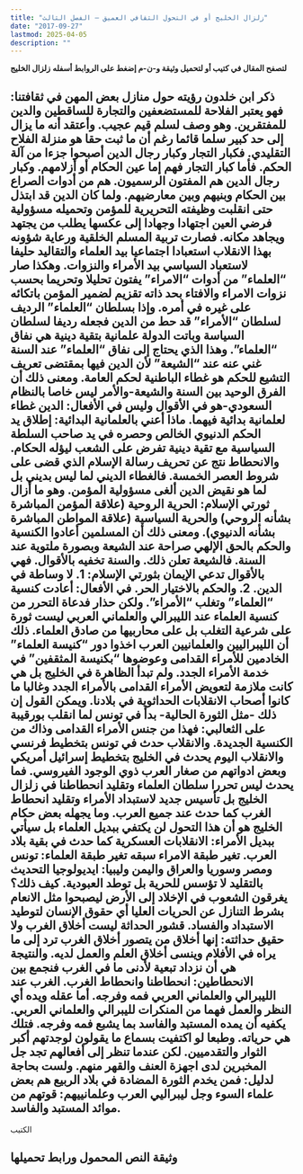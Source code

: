 ```yaml
---
title: "زلزال الخليج أو في التحول الثقافي العميق – الفصل الثالث"
date: "2017-09-27"
lastmod: 2025-04-05
description: ""
---
```

**لتصفح المقال في كتيب أو لتحميل وثيقة و-ن-م إضغط على الروابط أسفله** **زلزال الخليج**

## **ذكر ابن خلدون رؤيته حول منازل بعض المهن في ثقافتنا: فهو يعتبر الفلاحة للمستضعفين والتجارة للساقطين والدين للمفتقرين. وهو وصف لسلم قيم عجيب. وأعتقد أنه ما يزال إلى حد كبير سلما قائما رغم أن ما ثبت حقا هو منزلة الفلاح التقليدي. فكبار التجار وكبار رجال الدين أصبحوا جزءا من آلة الحكم. فأما كبار التجار فهم إما عين الحكام أو أزلامهم. وكبار رجال الدين هم المفتون الرسميون. هم من أدوات الصراع بين الحكام وبنيهم وبين معارضيهم. ولما كان الدين قد ابتذل حتى انقلبت وظيفته التحريرية للمؤمن وتحميله مسؤولية فرضي العين اجتهادا وجهادا إلى عكسها يطلب من يجتهد ويجاهد مكانه. فصارت تربية المسلم الخلقية ورعاية شؤونه بهذا الانقلاب استعبادا اجتماعيا بيد العلماء والتقاليد حليفا لاستعباد السياسي بيد الأمراء والنزوات. وهكذا صار “العلماء” من أدوات “الامراء” يفتون تحليلا وتحريما بحسب نزوات الامراء والافتاء بحد ذاته تقزيم لضمير المؤمن باتكائه على غيره في أمره. وإذا بسلطان “العلماء” الرديف لسلطان “الأمراء” قد حط من الدين فجعله رديفا لسلطان السياسة وباتت الدولة علمانية بتقية دينية هي نفاق “العلماء”. وهذا الذي يحتاج إلى نفاق “العلماء” عند السنة غني عنه عند “الشيعة” لأن الدين فيها بمقتضى تعريف التشيع للحكم هو غطاء الباطنية لحكم العامة. ومعنى ذلك أن الفرق الوحيد بين السنة والشيعة-والأمر ليس خاصا بالنظام السعودي-هو في الأقوال وليس في الأفعال: الدين غطاء لعلمانية بدائية فيهما. ماذا أعني بالعلمانية البدائية: إطلاق يد الحكم الدنيوي الخالص وحصره في يد صاحب السلطة السياسية مع تقية دينية تفرض على الشعب ليؤله الحكام. والانحطاط نتج عن تحريف رسالة الإسلام الذي قضى على شروط العصر الخمسة. فالغطاء الديني لما ليس بديني بل لما هو نقيض الدين ألغى مسؤولية المؤمن. وهو ما أزال ثورتي الإسلام: الحرية الروحية (علاقة المؤمن المباشرة بشأنه الروحي) والحرية السياسية (علاقة المواطن المباشرة بشأنه الدنيوي). ومعنى ذلك أن المسلمين أعادوا الكنسية والحكم بالحق الإلهي صراحة عند الشيعة وبصورة ملتوية عند السنة. فالشيعة تعلن ذلك. والسنة تخفيه بالأقوال. فهي بالأقوال تدعي الإيمان بثورتي الإسلام: 1. لا وساطة في الدين. 2. والحكم بالاختيار الحر. في الأفعال: أعادت كنسية “العلماء” وتغلب “الأمراء”. ولكن حذار فدعاة التحرر من كنسية العلماء عند الليبرالي والعلماني العربي ليست ثورة على شرعية التغلب بل على محاربيها من صادق العلماء. ذلك أن الليبراليين والعلمانيين العرب اخذوا دور “كنيسة العلماء” الخادمين للأمراء القدامى وعوضوها “بكنيسة المثقفين” في خدمة الأمراء الجدد. ولم تبدأ الظاهرة في الخليج بل هي كانت ملازمة لتعويض الأمراء القدامى بالأمراء الجدد وغالبا ما كانوا أصحاب الانقلابات الحداثوية في بلادنا. ويمكن القول إن ذلك -مثل الثورة الحالية- بدأ في تونس لما انقلب بورقيبة على الثعالبي: فهذا من جنس الأمراء القدامى وذاك من الكنسية الجديدة. والانقلاب حدث في تونس بتخطيط فرنسي والانقلاب اليوم يحدث في الخليج بتخطيط إسرائيل أمريكي وبعض ادواتهم من صغار العرب ذوي الوجود الفيروسي. فما يحدث ليس تحررا سلطان العلماء وتقليد انحطاطنا في زلزال الخليج بل تأسيس جديد لاستبداد الأمراء وتقليد انحطاط الغرب كما حدث عند جميع العرب. وما يجهله بعض حكام الخليج هو أن هذا التحول لن يكتفي ببديل العلماء بل سيأتي ببديل الأمراء: الانقلابات العسكرية كما حدث في بقية بلاد العرب. تغير طبقة الامراء سبقه تغير طبقة العلماء: تونس ومصر وسوريا والعراق واليمن وليبيا: ايديولوجيا التحديث بالتقليد لا تؤسس للحرية بل توطد العبودية. كيف ذلك؟ يغرقون الشعوب في الإخلاد إلى الأرض ليصبحوا مثل الانعام بشرط التنازل عن الحريات العليا أي حقوق الإنسان لتوطيد الاستبداد والفساد. قشور الحداثة ليست أخلاق الغرب ولا حقيق حداثته: إنها أخلاق من يتصور أخلاق الغرب ترد إلى ما يراه في الأفلام وينسى أخلاق العلم والعمل لديه. والنتيجة هي أن نزداد تبعية لأدنى ما في الغرب فنجمع بين الانحطاطين: انحطاطنا وانحطاط الغرب. الغرب عند الليبرالي والعلماني العربي فمه وفرجه. أما عقله ويده أي النظر والعمل فهما من المنكرات لليبرالي والعلماني العربي. يكفيه أن يمده المستبد والفاسد بما يشبع فمه وفرجه. فتلك هي حرياته. وطبعا لو اكتفيت بسماع ما يقولون لوجدتهم أكبر الثوار والتقدميين. لكن عندما تنظر إلى أفعالهم تجد جل المخبرين لدى اجهزة العنف والقهر منهم. ولست بحاجة لدليل: فمن يخدم الثورة المضادة في بلاد الربيع هم بعض علماء السوء وجل ليبراليي العرب وعلمانييهم: قوتهم من موائد المستبد والفاسد.**

الكتيب

## وثيقة النص المحمول ورابط تحميلها

###
